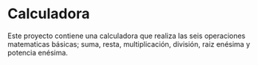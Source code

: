 # Calculadora

Este proyecto contiene una calculadora que realiza las seis operaciones matematicas básicas; suma, resta, multiplicación, división, raiz enésima y potencia enésima.

